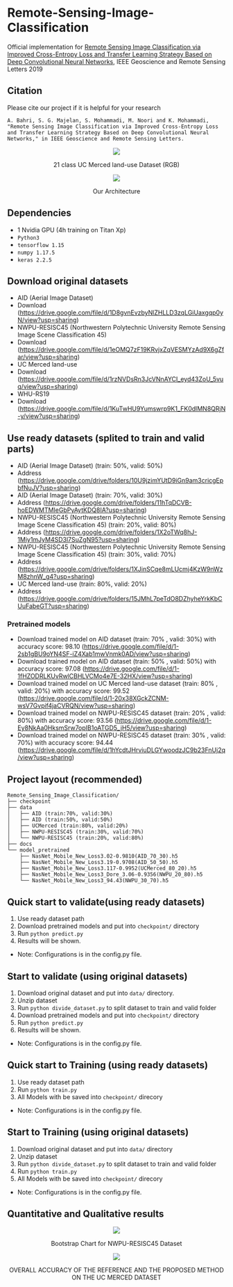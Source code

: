 # Remote-Sensing-Image-Classification
Official implementation for [Remote Sensing Image Classification via Improved Cross-Entropy Loss and Transfer Learning Strategy Based on Deep Convolutional Neural Networks](https://ieeexplore.ieee.org/abstract/document/8844264), IEEE Geoscience and Remote Sensing Letters 2019

## Citation
Please cite our project if it is helpful for your research
```
A. Bahri, S. G. Majelan, S. Mohammadi, M. Noori and K. Mohammadi, "Remote Sensing Image Classification via Improved Cross-Entropy Loss and Transfer Learning Strategy Based on Deep Convolutional Neural Networks," in IEEE Geoscience and Remote Sensing Letters.

```

<p align="center">
    <img src="https://github.com/AliBahri94/Remote-Sensing-Image-Classification/master/docs/d5a84f12-91af-4b3d-8096-2d4a5e641ecc-usa.png">
</p> 
<p align="center">
    21 class UC Merced land-use Dataset (RGB)
</p>

<p align="center">
    <img src="https://github.com/AliBahri94/Remote-Sensing-Image-Classification/master/docs/08191186-61c0-4298-80f0-85825f8ba2b4-udsd.png">
</p> 
<p align="center">
    Our Architecture
</p>

## Dependencies
- 1 Nvidia GPU (4h training on Titan Xp)
- ``Python3``
- ``tensorflow 1.15``
- ``numpy 1.17.5``
- ``keras 2.2.5``

## Download original datasets
- AID (Aerial Image Dataset)
- Download (https://drive.google.com/file/d/1D8gvnEvzbyNlZHLLD3zqLGiUaxgqp0yN/view?usp=sharing)
- NWPU-RESISC45 (Northwestern Polytechnic University Remote Sensing Image Scene Classification 45)
- Download (https://drive.google.com/file/d/1eOMQ7zF19KRvjxZqVESMYzAd9X6gZfar/view?usp=sharing)
- UC Merced land-use
- Download (https://drive.google.com/file/d/1rzNVDsRn3JcVNnAYCI_eyd43ZoU_5vuq/view?usp=sharing)
- WHU-RS19
- Download (https://drive.google.com/file/d/1KuTwHU9Yumswrp9K1_FK0dlMN8QRjN-y/view?usp=sharing)

## Use ready datasets (splited to train and valid parts)
- AID (Aerial Image Dataset) (train: 50%, valid: 50%)
- Address (https://drive.google.com/drive/folders/10U9jzimYUtD9iGn9am3cricgEpbfNuJV?usp=sharing)
- AID (Aerial Image Dataset) (train: 70%, valid: 30%)
- Address (https://drive.google.com/drive/folders/11hTqDCVB-hoEDWMTMIeGbPyAytKDQ8IA?usp=sharing)
- NWPU-RESISC45 (Northwestern Polytechnic University Remote Sensing Image Scene Classification 45) (train: 20%, valid: 80%)
- Address (https://drive.google.com/drive/folders/1X2oTWq8hJ-1Miy1mJyM4SD3l7SuZgN95?usp=sharing)
- NWPU-RESISC45 (Northwestern Polytechnic University Remote Sensing Image Scene Classification 45) (train: 30%, valid: 70%)
- Address (https://drive.google.com/drive/folders/1XJinSCqe8mLUcmj4KzW9nWzM8zhnW_g4?usp=sharing)
- UC Merced land-use (train: 80%, valid: 20%)
- Address (https://drive.google.com/drive/folders/15JMhL7peTdO8DZhyheYrkKbCUuFabeGT?usp=sharing)

### Pretrained models
- Download trained model on AID dataset (train: 70% , valid: 30%) with accuracy score: 98.10 (https://drive.google.com/file/d/1-2sb1gBU9oYN4SF-iZ4Xab1mwVnmk0AD/view?usp=sharing)
- Download trained model on AID dataset (train: 50% , valid: 50%) with accuracy score: 97.08 (https://drive.google.com/file/d/1-1fHZODRLKUvRwlCBHLVCMo4e7E-32HX/view?usp=sharing)
- Download trained model on UC Merced land-use dataset (train: 80% , valid: 20%) with accuracy score: 99.52 (https://drive.google.com/file/d/1-20x38XGckZCNM-wsV7Gvpif4jaCVRQN/view?usp=sharing)
- Download trained model on NWPU-RESISC45 dataset (train: 20% , valid: 80%) with accuracy score: 93.56 (https://drive.google.com/file/d/1-Ey8NkAa0HksmSrw7opIB1oATGD5_jH5/view?usp=sharing)
- Download trained model on NWPU-RESISC45 dataset (train: 30% , valid: 70%) with accuracy score: 94.44 (https://drive.google.com/file/d/1hYcdtJHrviuDLGYwoodzJC9b23FnUj2q/view?usp=sharing)

## Project layout (recommended)
```
Remote_Sensing_Image_Classification/
├── checkpoint
├── data
│   ├── AID (train:70%, valid:30%)
│   ├── AID (train:50%, valid:50%)
│   ├── UCMerced (train:80%, valid:20%)
│   ├── NWPU-RESISC45 (train:30%, valid:70%)
│   └── NWPU-RESISC45 (train:20%, valid:80%)
├── docs
└── model_pretrained
    ├── NasNet_Mobile_New_Loss3.02-0.9810(AID_70_30).h5
    ├── NasNet_Mobile_New_Loss3.19-0.9708(AID_50_50).h5
    ├── NasNet_Mobile_New_Loss3.117-0.9952(UCMerced_80_20).h5
    ├── NasNet_Mobile_New_Loss3_Dore_3.06-0.9356(NWPU_20_80).h5
    └── NasNet_Mobile_New_Loss3_94.43(NWPU_30_70).h5

```
## Quick start to validate(using ready datasets)
1. Use ready dataset path
2. Download pretrained models and put into ``checkpoint/`` directory
3. Run ``python predict.py``
4. Results will be shown.
- Note: Configurations is in the config.py file.

## Start to validate (using original datasets)
1. Download original dataset and put into ``data/`` directory.
2. Unzip dataset
3. Run ``python divide_dataset.py`` to split dataset to train and valid folder
4. Download pretrained models and put into ``checkpoint/`` directory
5. Run ``python predict.py``
6. Results will be shown.
- Note: Configurations is in the config.py file.

## Quick start to Training (using ready datasets)
1. Use ready dataset path
2. Run ``python train.py``
3. All Models with be saved into ``checkpoint/`` direcory
- Note: Configurations is in the config.py file.

## Start to Training (using original datasets)
1. Download original dataset and put into ``data/`` directory
2. Unzip dataset
3. Run ``python divide_dataset.py`` to split dataset to train and valid folder
4. Run ``python train.py``
5. All Models with be saved into ``checkpoint/`` direcory
- Note: Configurations is in the config.py file.

## Quantitative and Qualitative results
<p align="center">
    <img src="https://github.com/AliBahri94/Remote-Sensing-Image-Classification/master/docs/cfab54f8-de43-48df-aaf7-8e1b47484013-uaaaaaa.png">
</p> 
<p align="center">
    Bootstrap Chart for NWPU-RESISC45 Dataset
</p>

<p align="center">
    <img src="https://github.com/AliBahri94/Remote-Sensing-Image-Classification/master/docs/t_1.PNG">
</p> 
<p align="center">
    OVERALL ACCURACY OF THE REFERENCE AND THE PROPOSED METHOD ON THE UC MERCED DATASET
</p>
